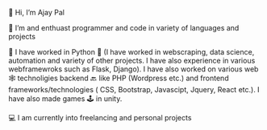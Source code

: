  👋 Hi, I’m Ajay Pal
 
 👀 I’m and enthuast programmer and code in variety of languages and projects
 
 💪 I have worked in Python 🐍 (I have worked in webscraping, data science, automation and variety of other projects. I have also experience in various webframewroks such as Flask, Django). I have also worked on various web 🕸 technoligies  backend 🔙 like PHP (Wordpress etc.) and  frontend frameworks/technologies ( CSS, Bootstrap, Javascipt, Jquery, React etc.). I have also made games 🕹 in unity.

 💻 I am currently into freelancing and personal projects 

<!---
ajay0024/ajay0024 is a ✨ special ✨ repository because its `README.md` (this file) appears on your GitHub profile.
You can click the Preview link to take a look at your changes.
--->
